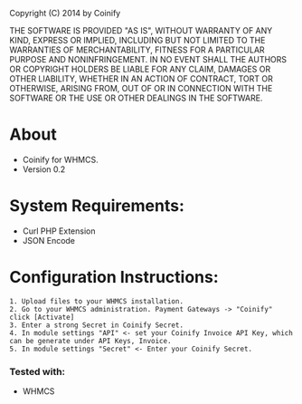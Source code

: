 Copyright (C) 2014 by Coinify

THE SOFTWARE IS PROVIDED "AS IS", WITHOUT WARRANTY OF ANY KIND, EXPRESS OR
IMPLIED, INCLUDING BUT NOT LIMITED TO THE WARRANTIES OF MERCHANTABILITY,
FITNESS FOR A PARTICULAR PURPOSE AND NONINFRINGEMENT. IN NO EVENT SHALL THE
AUTHORS OR COPYRIGHT HOLDERS BE LIABLE FOR ANY CLAIM, DAMAGES OR OTHER
LIABILITY, WHETHER IN AN ACTION OF CONTRACT, TORT OR OTHERWISE, ARISING FROM,
OUT OF OR IN CONNECTION WITH THE SOFTWARE OR THE USE OR OTHER DEALINGS IN
THE SOFTWARE.

About
=====
+ Coinify for WHMCS.
+ Version 0.2
	
System Requirements:
===================
+ Curl PHP Extension
+ JSON Encode
  
Configuration Instructions:
==========================
    1. Upload files to your WHMCS installation.
    2. Go to your WHMCS administration. Payment Gateways -> "Coinify" click [Activate]
    3. Enter a strong Secret in Coinify Secret.
    4. In module settings "API" <- set your Coinify Invoice API Key, which can be generate under API Keys, Invoice.
    5. In module settings "Secret" <- Enter your Coinify Secret.

### Tested with:

+ WHMCS